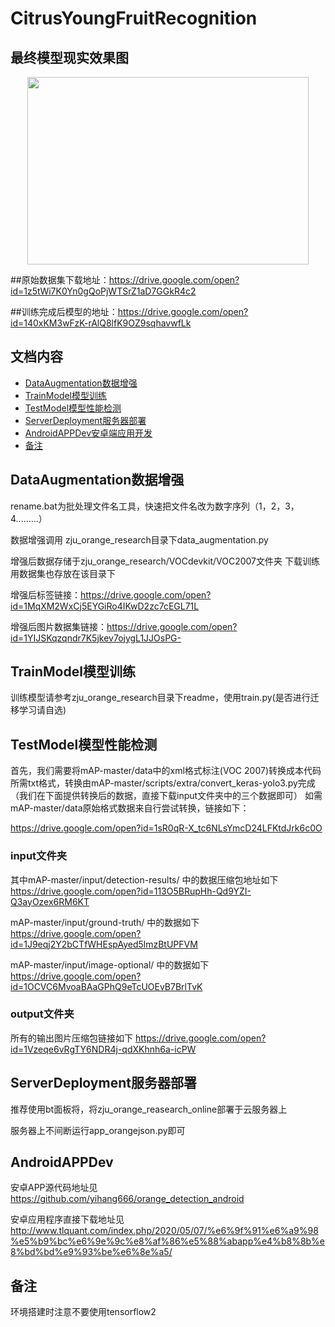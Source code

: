 # CitrusYoungFruitRecognition

## 最终模型现实效果图
<p align="center">
  <img src="http://www.tlquant.com/wp-content/uploads/2020/05/1.png" width="450" height="300" />
</p>


##原始数据集下载地址：https://drive.google.com/open?id=1z5tWi7K0Yn0gQoPjWTSrZ1aD7GGkR4c2

##训练完成后模型的地址：https://drive.google.com/open?id=140xKM3wFzK-rAlQ8lfK9OZ9sqhavwfLk



## 文档内容
- [DataAugmentation数据增强](#DataAugmentation)
- [TrainModel模型训练](#TrainModel)
- [TestModel模型性能检测](#TestModel)
- [ServerDeployment服务器部署](#ServerDeployment)
- [AndroidAPPDev安卓端应用开发](#AndroidAPPDev)
- [备注](#AndroidAPPDev)


## DataAugmentation数据增强

rename.bat为批处理文件名工具，快速把文件名改为数字序列（1，2，3，4.........）

数据增强调用 zju_orange_research目录下data_augmentation.py

增强后数据存储于zju_orange_research/VOCdevkit/VOC2007文件夹
下载训练用数据集也存放在该目录下

增强后标签链接：https://drive.google.com/open?id=1MqXM2WxCj5EYGiRo4IKwD2zc7cEGL71L

增强后图片数据集链接：https://drive.google.com/open?id=1YIJSKqzqndr7K5jkev7ojygL1JJOsPG-

## TrainModel模型训练

训练模型请参考zju_orange_research目录下readme，使用train.py(是否进行迁移学习请自选)

## TestModel模型性能检测
 首先，我们需要将mAP-master/data中的xml格式标注(VOC 2007)转换成本代码所需txt格式，转换由mAP-master/scripts/extra/convert_keras-yolo3.py完成
（我们在下面提供转换后的数据，直接下载input文件夹中的三个数据即可）
如需mAP-master/data原始格式数据来自行尝试转换，链接如下：

https://drive.google.com/open?id=1sR0qR-X_tc6NLsYmcD24LFKtdJrk6c0O

### input文件夹
其中mAP-master/input/detection-results/ 中的数据压缩包地址如下
https://drive.google.com/open?id=113O5BRupHh-Qd9YZI-Q3ayOzex6RM6KT

mAP-master/input/ground-truth/ 中的数据如下
https://drive.google.com/open?id=1J9eqj2Y2bCTfWHEspAyed5lmzBtUPFVM

mAP-master/input/image-optional/ 中的数据如下
https://drive.google.com/open?id=1OCVC6MvoaBAaGPhQ9eTcUOEvB7BrlTvK

### output文件夹
所有的输出图片压缩包链接如下
https://drive.google.com/open?id=1Vzeqe6vRgTY6NDR4j-qdXKhnh6a-icPW

## ServerDeployment服务器部署

推荐使用bt面板将，将zju_orange_reasearch_online部署于云服务器上

服务器上不间断运行app_orangejson.py即可

## AndroidAPPDev
安卓APP源代码地址见
https://github.com/yihang666/orange_detection_android

安卓应用程序直接下载地址见
http://www.tlquant.com/index.php/2020/05/07/%e6%9f%91%e6%a9%98%e5%b9%bc%e6%9e%9c%e8%af%86%e5%88%abapp%e4%b8%8b%e8%bd%bd%e9%93%be%e6%8e%a5/

## 备注
环境搭建时注意不要使用tensorflow2

